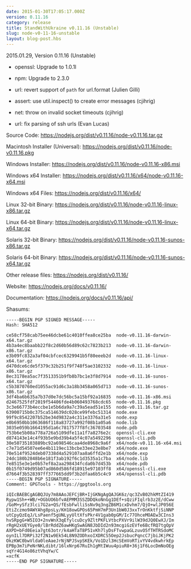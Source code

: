 ```yaml
---
date: 2015-01-30T17:05:17.000Z
version: 0.11.16
category: release
title: StandWithUkraine v0.11.16 (Unstable)
slug: node-v0-11-16-unstable
layout: blog-post.hbs
---
```


2015.01.29, Version 0.11.16 (Unstable)

* openssl: Upgrade to 1.0.1l

* npm: Upgrade to 2.3.0

* url: revert support of `path` for url.format (Julien Gilli)

* assert: use util.inspect() to create error messages (cjihrig)

* net: throw on invalid socket timeouts (cjihrig)

* url: fix parsing of ssh urls (Evan Lucas)

Source Code: https://nodejs.org/dist/v0.11.16/node-v0.11.16.tar.gz

Macintosh Installer (Universal): https://nodejs.org/dist/v0.11.16/node-v0.11.16.pkg

Windows Installer: https://nodejs.org/dist/v0.11.16/node-v0.11.16-x86.msi

Windows x64 Installer: https://nodejs.org/dist/v0.11.16/x64/node-v0.11.16-x64.msi

Windows x64 Files: https://nodejs.org/dist/v0.11.16/x64/

Linux 32-bit Binary: https://nodejs.org/dist/v0.11.16/node-v0.11.16-linux-x86.tar.gz

Linux 64-bit Binary: https://nodejs.org/dist/v0.11.16/node-v0.11.16-linux-x64.tar.gz

Solaris 32-bit Binary: https://nodejs.org/dist/v0.11.16/node-v0.11.16-sunos-x86.tar.gz

Solaris 64-bit Binary: https://nodejs.org/dist/v0.11.16/node-v0.11.16-sunos-x64.tar.gz

Other release files: https://nodejs.org/dist/v0.11.16/

Website: https://nodejs.org/docs/v0.11.16/

Documentation: https://nodejs.org/docs/v0.11.16/api/

Shasums:

```
-----BEGIN PGP SIGNED MESSAGE-----
Hash: SHA512

ce58cf758cab75ee46dcbe61c4010ffea8ce25ba  node-v0.11.16-darwin-x64.tar.gz
4b3a4ec8baabb22f8c2d60b56d89c62c7823b213  node-v0.11.16-darwin-x86.tar.gz
e3b09fc832a3af04cbfcec6329941b5f80eeeb2d  node-v0.11.16-linux-x64.tar.gz
d470dce6cde5f379c32b251f9f748f5ae3102332  node-v0.11.16-linux-x86.tar.gz
8ec3178ea5ac7f3513351b9fb8b7bc1e3f8d7914  node-v0.11.16-sunos-x64.tar.gz
c5b3870760ed1055ac91d6c3a18b3458a065d713  node-v0.11.16-sunos-x86.tar.gz
3df4ba6b635a7b37d0e7dc56bc5a15bf92a16835  node-v0.11.16-x86.msi
d2467525fdf2019f54406fde4b060493768cdc65  node-v0.11.16.pkg
3c3e66773b4eccbe1e5b6da9a7c39a5ead51e155  node-v0.11.16.tar.gz
63900715b0c375ca514639dc028ce99febc51314  node.exe
99f9c8542207b52be34d9832a4c311e3376a31e5  node.exp
e0b6950bb1063686f118a83727a992f08b1a05a6  node.lib
3035e059b1664195d1a6c7817577f8fc36703548  node.pdb
753b6e5b08a778a726a5109dfe11a1f7a8276e2c  openssl-cli.exe
d874143e14c4f93b5e9bd39b4a5f4c07a5492296  openssl-cli.pdb
30e50735103889bc92a698546caa4de8968c9a6f  x64/node-v0.11.16-x64.msi
c7e71d54507ee6e4b1119ec13bcbe33ee23e8be7  x64/node.exe
70e514f9524deb07338d4a529107aa8a6ffd2e1b  x64/node.exp
24dc180b2848b6e181f3ab192f6c1d3535a1c7ba  x64/node.lib
7e8515e3e1e0b57ef8a2aa298434fcda0b7d453b  x64/node.pdb
0b15f0749d95b07ad860d586fd18915e97103ff8  x64/openssl-cli.exe
d7664f3b528397ff377665dd9f3b2dfaa6b5c4c9  x64/openssl-cli.pdb
-----BEGIN PGP SIGNATURE-----
Comment: GPGTools - https://gpgtools.org

iQIcBAEBCgAGBQJUy7m8AAoJEFCjBR+IjGKNgAgQAJGK6z/qc3ZvB02hkMtZI419
Rypw1Sh++WB/+OGbUO6bfvAEPMM3SSZDDQkoNnGg1DEf+sQziFIqlrb3z2E/dCww
/GoM+ySfz3lci7G2a+QS/fEsbFwlliSsNv9q3ngZB6M1cxDvhm7/QjO+wlJP056E
EtiZczmo9AWYAhg8psLy/KH18owGPOs65PmH7mP3Un1bW0J3xxTrOnKktfjSiNNP
utCpyQzEqJ/LsPaenf5gUNLyyUltXfsPkr4V1gab0pGM/Ic77OhceMOAEw3CIns3
hvSRpgG+W5IO3+2nvWnX3qEfylcuDcy9ZltPKFLVtbcPXVr9ilW39dJQ0EwXJ/Im
rRgH2xUEYGye0/lBrRddZ6awHKgSwAGN8JbDId2n93mcgiGzEVfe6BcfRQ7tgOpV
AXPD+bFd0Eeia7gt63otr/k4aHTaT8P51vKh7lyDsFTvwpaGLzuvO5fTHTRSdoMC
oynILl7DRPi32f2N1w9Ek54L8N9ZODhxoIXDRCS5Oep2JsbucPqncC7jbiJKjPK2
OkzKWC0bwVlda0leAaeJrNjNPJSvpSKEk/Vo1Dzl3HcSEmVoRTivYV4vdkwhrkEp
EPBp3m7iPeNrNKLdibt/16lxNrp67RuIh1gMtIWuu4piuR8+36j1F6LocDmNoOEg
sqYr4G14o86ztVhqYw/C
=xcfK
-----END PGP SIGNATURE-----
```
